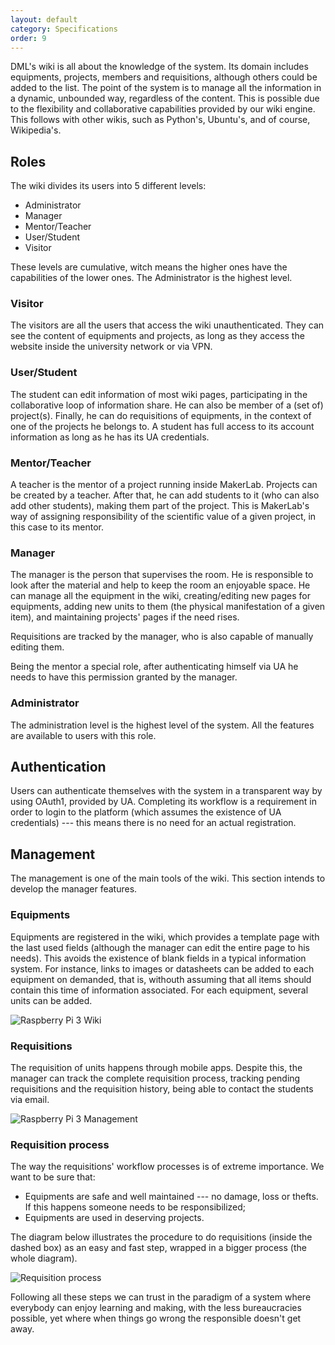 ```yaml
---
layout: default
category: Specifications
order: 9
---
```


DML's wiki is all about the knowledge of the system. Its domain includes
equipments, projects, members and requisitions, although others could be added
to the list. The point of the system is to manage all the information in a
dynamic, unbounded way, regardless of the content. This is possible due to the
flexibility and collaborative capabilities provided by our wiki engine. This
follows with other wikis, such as Python's, Ubuntu's, and of course,
Wikipedia's.

## Roles

The wiki divides its users into 5 different levels:
* Administrator
* Manager
* Mentor/Teacher
* User/Student
* Visitor

These levels are cumulative, witch means the higher ones have the capabilities
of the lower ones. The Administrator is the highest level.

### Visitor

The visitors are all the users that access the wiki unauthenticated. They can
see the content of equipments and projects, as long as they access the website
inside the university network or via VPN.

### User/Student

The student can edit information of most wiki pages, participating in the
collaborative loop of information share. He can also be member of a (set of)
project(s). Finally, he can do requisitions of equipments, in the context of one
of the projects he belongs to. A student has full access to its account
information as long as he has its UA credentials.

### Mentor/Teacher

A teacher is the mentor of a project running inside MakerLab. Projects can be
created by a teacher. After that, he can add students to it (who can also add
other students), making them part of the project. This is MakerLab's way of
assigning responsibility of the scientific value of a given project, in this
case to its mentor.

### Manager

The manager is the person that supervises the room. He is responsible to look
after the material and help to keep the room an enjoyable space. He can manage
all the equipment in the wiki, creating/editing new pages for equipments, adding
new units to them (the physical manifestation of a given item), and maintaining
projects' pages if the need rises.

Requisitions are tracked by the manager, who is also capable of manually editing
them.

Being the mentor a special role, after authenticating himself via UA he needs to
have this permission granted by the manager.

### Administrator

The administration level is the highest level of the system. All the features
are available to users with this role.

## Authentication

Users can authenticate themselves with the system in a transparent way by using
OAuth1, provided by UA. Completing its workflow is a requirement in order to
login to the platform (which assumes the existence of UA credentials) --- this
means there is no need for an actual registration.

## Management

The management is one of the main tools of the wiki. This section intends to
develop the manager features.

### Equipments

Equipments are registered in the wiki, which provides a template page with the
last used fields (although the manager can edit the entire page to his needs).
This avoids the existence of blank fields in a typical information system. For
instance, links to images or datasheets can be added to each equipment on
demanded, that is, withouth assuming that all items should contain this time
of information associated. For each equipment, several units can be added.

![Raspberry Pi 3 Wiki](https://firebasestorage.googleapis.com/v0/b/makerlab-b9b8c.appspot.com/o/wiki%2Fv05%2Fwiki_06.png?alt=media&token=9690ccc8-6fad-4ae3-a7ab-c57a3e660566)

### Requisitions

The requisition of units happens through mobile apps. Despite this, the
manager can track the complete requisition process, tracking pending
requisitions and the requisition history, being able to contact the students via
email.

![Raspberry Pi 3 Management](https://firebasestorage.googleapis.com/v0/b/makerlab-b9b8c.appspot.com/o/wiki%2Fv05%2Fwiki_02.png?alt=media&token=fbbed565-9910-4a1d-af99-0d1867238404)

### Requisition process

The way the requisitions' workflow processes is of extreme importance. We want
to be sure that:
* Equipments are safe and well maintained --- no damage, loss or thefts. If
  this happens someone needs to be responsibilized;
* Equipments are used in deserving projects.

The diagram below illustrates the procedure to do requisitions (inside the
dashed box) as an easy and fast step, wrapped in a bigger process (the whole
diagram).

![Requisition process](https://firebasestorage.googleapis.com/v0/b/makerlab-b9b8c.appspot.com/o/Requisition%20Process.png?alt=media&token=1dee8917-a1d9-4a6b-a349-071012d11a2f)

Following all these steps we can trust in the paradigm of a system where
everybody can enjoy learning and making, with the less bureaucracies possible,
yet where when things go wrong the responsible doesn't get away.
